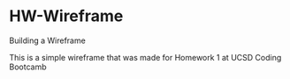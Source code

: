# HW-Wireframe

Building a Wireframe

This is a simple wireframe that was made for Homework 1 at UCSD Coding Bootcamb

